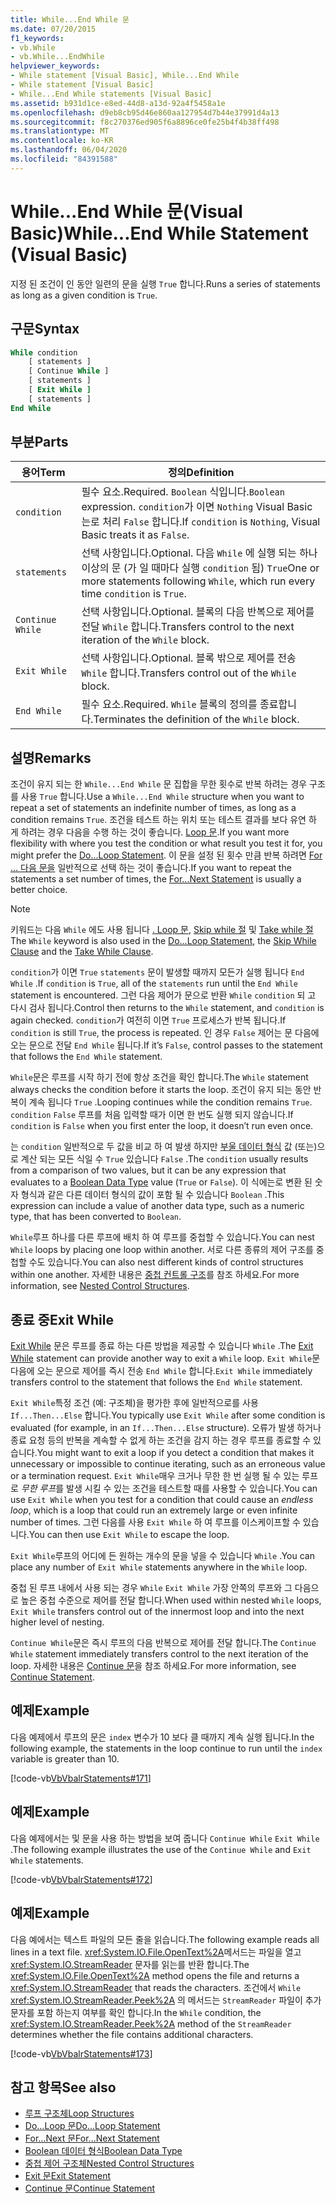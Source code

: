 ```yaml
---
title: While...End While 문
ms.date: 07/20/2015
f1_keywords:
- vb.While
- vb.While...EndWhile
helpviewer_keywords:
- While statement [Visual Basic], While...End While
- While statement [Visual Basic]
- While...End While statements [Visual Basic]
ms.assetid: b931d1ce-e8ed-44d8-a13d-92a4f5458a1e
ms.openlocfilehash: d9eb8cb95d46e860aa127954d7b44e37991d4a13
ms.sourcegitcommit: f8c270376ed905f6a8896ce0fe25b4f4b38ff498
ms.translationtype: MT
ms.contentlocale: ko-KR
ms.lasthandoff: 06/04/2020
ms.locfileid: "84391588"
---
```

# <a name="whileend-while-statement-visual-basic"></a><span data-ttu-id="a106b-102">While...End While 문(Visual Basic)</span><span class="sxs-lookup"><span data-stu-id="a106b-102">While...End While Statement (Visual Basic)</span></span>
<span data-ttu-id="a106b-103">지정 된 조건이 인 동안 일련의 문을 실행 `True` 합니다.</span><span class="sxs-lookup"><span data-stu-id="a106b-103">Runs a series of statements as long as a given condition is `True`.</span></span>  
  
## <a name="syntax"></a><span data-ttu-id="a106b-104">구문</span><span class="sxs-lookup"><span data-stu-id="a106b-104">Syntax</span></span>  
  
```vb  
While condition  
    [ statements ]  
    [ Continue While ]  
    [ statements ]  
    [ Exit While ]  
    [ statements ]  
End While  
```  
  
## <a name="parts"></a><span data-ttu-id="a106b-105">부분</span><span class="sxs-lookup"><span data-stu-id="a106b-105">Parts</span></span>  
  
|<span data-ttu-id="a106b-106">용어</span><span class="sxs-lookup"><span data-stu-id="a106b-106">Term</span></span>|<span data-ttu-id="a106b-107">정의</span><span class="sxs-lookup"><span data-stu-id="a106b-107">Definition</span></span>|  
|---|---|  
|`condition`|<span data-ttu-id="a106b-108">필수 요소.</span><span class="sxs-lookup"><span data-stu-id="a106b-108">Required.</span></span> <span data-ttu-id="a106b-109">`Boolean` 식입니다.</span><span class="sxs-lookup"><span data-stu-id="a106b-109">`Boolean` expression.</span></span> <span data-ttu-id="a106b-110">`condition`가 이면 `Nothing` Visual Basic는로 처리 `False` 합니다.</span><span class="sxs-lookup"><span data-stu-id="a106b-110">If `condition` is `Nothing`, Visual Basic treats it as `False`.</span></span>|  
|`statements`|<span data-ttu-id="a106b-111">선택 사항입니다.</span><span class="sxs-lookup"><span data-stu-id="a106b-111">Optional.</span></span> <span data-ttu-id="a106b-112">다음 `While` 에 실행 되는 하나 이상의 문 (가 일 때마다 실행 `condition` 됨) `True`</span><span class="sxs-lookup"><span data-stu-id="a106b-112">One or more statements following `While`, which run every time `condition` is `True`.</span></span>|  
|`Continue While`|<span data-ttu-id="a106b-113">선택 사항입니다.</span><span class="sxs-lookup"><span data-stu-id="a106b-113">Optional.</span></span> <span data-ttu-id="a106b-114">블록의 다음 반복으로 제어를 전달 `While` 합니다.</span><span class="sxs-lookup"><span data-stu-id="a106b-114">Transfers control to the next iteration of the `While` block.</span></span>|  
|`Exit While`|<span data-ttu-id="a106b-115">선택 사항입니다.</span><span class="sxs-lookup"><span data-stu-id="a106b-115">Optional.</span></span> <span data-ttu-id="a106b-116">블록 밖으로 제어를 전송 `While` 합니다.</span><span class="sxs-lookup"><span data-stu-id="a106b-116">Transfers control out of the `While` block.</span></span>|  
|`End While`|<span data-ttu-id="a106b-117">필수 요소.</span><span class="sxs-lookup"><span data-stu-id="a106b-117">Required.</span></span> <span data-ttu-id="a106b-118">`While` 블록의 정의를 종료합니다.</span><span class="sxs-lookup"><span data-stu-id="a106b-118">Terminates the definition of the `While` block.</span></span>|  
  
## <a name="remarks"></a><span data-ttu-id="a106b-119">설명</span><span class="sxs-lookup"><span data-stu-id="a106b-119">Remarks</span></span>  
 <span data-ttu-id="a106b-120">조건이 유지 되는 한 `While...End While` 문 집합을 무한 횟수로 반복 하려는 경우 구조를 사용 `True` 합니다.</span><span class="sxs-lookup"><span data-stu-id="a106b-120">Use a `While...End While` structure when you want to repeat a set of statements an indefinite number of times, as long as a condition remains `True`.</span></span> <span data-ttu-id="a106b-121">조건을 테스트 하는 위치 또는 테스트 결과를 보다 유연 하 게 하려는 경우 다음을 수행 하는 것이 좋습니다. [ Loop 문](do-loop-statement.md).</span><span class="sxs-lookup"><span data-stu-id="a106b-121">If you want more flexibility with where you test the condition or what result you test it for, you might prefer the [Do...Loop Statement](do-loop-statement.md).</span></span> <span data-ttu-id="a106b-122">이 문을 설정 된 횟수 만큼 반복 하려면 [For ... 다음 문을](for-next-statement.md) 일반적으로 선택 하는 것이 좋습니다.</span><span class="sxs-lookup"><span data-stu-id="a106b-122">If you want to repeat the statements a set number of times, the [For...Next Statement](for-next-statement.md) is usually a better choice.</span></span>  
  
> [!NOTE]
> <span data-ttu-id="a106b-123">키워드는 다음 `While` 에도 사용 됩니다 [. Loop 문](do-loop-statement.md), [Skip while 절](../queries/skip-while-clause.md) 및 [Take while 절](../queries/take-while-clause.md)</span><span class="sxs-lookup"><span data-stu-id="a106b-123">The `While` keyword is also used in the [Do...Loop Statement](do-loop-statement.md), the [Skip While Clause](../queries/skip-while-clause.md) and the [Take While Clause](../queries/take-while-clause.md).</span></span>  
  
 <span data-ttu-id="a106b-124">`condition`가 이면 `True` `statements` 문이 발생할 때까지 모든가 실행 됩니다 `End While` .</span><span class="sxs-lookup"><span data-stu-id="a106b-124">If `condition` is `True`, all of the `statements` run until the `End While` statement is encountered.</span></span> <span data-ttu-id="a106b-125">그런 다음 제어가 문으로 반환 `While` `condition` 되 고 다시 검사 됩니다.</span><span class="sxs-lookup"><span data-stu-id="a106b-125">Control then returns to the `While` statement, and `condition` is again checked.</span></span> <span data-ttu-id="a106b-126">`condition`가 여전히 이면 `True` 프로세스가 반복 됩니다.</span><span class="sxs-lookup"><span data-stu-id="a106b-126">If `condition` is still `True`, the process is repeated.</span></span> <span data-ttu-id="a106b-127">인 경우 `False` 제어는 문 다음에 오는 문으로 전달 `End While` 됩니다.</span><span class="sxs-lookup"><span data-stu-id="a106b-127">If it’s `False`, control passes to the statement that follows the `End While` statement.</span></span>  
  
 <span data-ttu-id="a106b-128">`While`문은 루프를 시작 하기 전에 항상 조건을 확인 합니다.</span><span class="sxs-lookup"><span data-stu-id="a106b-128">The `While` statement always checks the condition before it starts the loop.</span></span> <span data-ttu-id="a106b-129">조건이 유지 되는 동안 반복이 계속 됩니다 `True` .</span><span class="sxs-lookup"><span data-stu-id="a106b-129">Looping continues while the condition remains `True`.</span></span> <span data-ttu-id="a106b-130">`condition` `False` 루프를 처음 입력할 때가 이면 한 번도 실행 되지 않습니다.</span><span class="sxs-lookup"><span data-stu-id="a106b-130">If `condition` is `False` when you first enter the loop, it doesn’t run even once.</span></span>  
  
 <span data-ttu-id="a106b-131">는 `condition` 일반적으로 두 값을 비교 하 여 발생 하지만 [부울 데이터 형식](../data-types/boolean-data-type.md) 값 (또는)으로 계산 되는 모든 식일 수 `True` 있습니다 `False` .</span><span class="sxs-lookup"><span data-stu-id="a106b-131">The `condition` usually results from a comparison of two values, but it can be any expression that evaluates to a [Boolean Data Type](../data-types/boolean-data-type.md) value (`True` or `False`).</span></span> <span data-ttu-id="a106b-132">이 식에는로 변환 된 숫자 형식과 같은 다른 데이터 형식의 값이 포함 될 수 있습니다 `Boolean` .</span><span class="sxs-lookup"><span data-stu-id="a106b-132">This expression can include a value of another data type, such as a numeric type, that has been converted to `Boolean`.</span></span>  
  
 <span data-ttu-id="a106b-133">`While`루프 하나를 다른 루프에 배치 하 여 루프를 중첩할 수 있습니다.</span><span class="sxs-lookup"><span data-stu-id="a106b-133">You can nest `While` loops by placing one loop within another.</span></span> <span data-ttu-id="a106b-134">서로 다른 종류의 제어 구조를 중첩할 수도 있습니다.</span><span class="sxs-lookup"><span data-stu-id="a106b-134">You can also nest different kinds of control structures within one another.</span></span> <span data-ttu-id="a106b-135">자세한 내용은 [중첩 컨트롤 구조](../../programming-guide/language-features/control-flow/nested-control-structures.md)를 참조 하세요.</span><span class="sxs-lookup"><span data-stu-id="a106b-135">For more information, see [Nested Control Structures](../../programming-guide/language-features/control-flow/nested-control-structures.md).</span></span>  
  
## <a name="exit-while"></a><span data-ttu-id="a106b-136">종료 중</span><span class="sxs-lookup"><span data-stu-id="a106b-136">Exit While</span></span>  
 <span data-ttu-id="a106b-137">[Exit While](exit-statement.md) 문은 루프를 종료 하는 다른 방법을 제공할 수 있습니다 `While` .</span><span class="sxs-lookup"><span data-stu-id="a106b-137">The [Exit While](exit-statement.md) statement can provide another way to exit a `While` loop.</span></span> <span data-ttu-id="a106b-138">`Exit While`문 다음에 오는 문으로 제어를 즉시 전송 `End While` 합니다.</span><span class="sxs-lookup"><span data-stu-id="a106b-138">`Exit While` immediately transfers control to the statement that follows the `End While` statement.</span></span>  
  
 <span data-ttu-id="a106b-139">`Exit While`특정 조건 (예: 구조체)을 평가한 후에 일반적으로를 사용 `If...Then...Else` 합니다.</span><span class="sxs-lookup"><span data-stu-id="a106b-139">You typically use `Exit While` after some condition is evaluated (for example, in an `If...Then...Else` structure).</span></span> <span data-ttu-id="a106b-140">오류가 발생 하거나 종료 요청 등의 반복을 계속할 수 없게 하는 조건을 감지 하는 경우 루프를 종료할 수 있습니다.</span><span class="sxs-lookup"><span data-stu-id="a106b-140">You might want to exit a loop if you detect a condition that makes it unnecessary or impossible to continue iterating, such as an erroneous value or a termination request.</span></span> <span data-ttu-id="a106b-141">`Exit While`매우 크거나 무한 한 번 실행 될 수 있는 루프로 *무한 루프*를 발생 시킬 수 있는 조건을 테스트할 때를 사용할 수 있습니다.</span><span class="sxs-lookup"><span data-stu-id="a106b-141">You can use `Exit While` when you test for a condition that could cause an *endless loop*, which is a loop that could run an extremely large or even infinite number of times.</span></span> <span data-ttu-id="a106b-142">그런 다음를 사용 `Exit While` 하 여 루프를 이스케이프할 수 있습니다.</span><span class="sxs-lookup"><span data-stu-id="a106b-142">You can then use `Exit While` to escape the loop.</span></span>  
  
 <span data-ttu-id="a106b-143">`Exit While`루프의 어디에 든 원하는 개수의 문을 넣을 수 있습니다 `While` .</span><span class="sxs-lookup"><span data-stu-id="a106b-143">You can place any number of `Exit While` statements anywhere in the `While` loop.</span></span>  
  
 <span data-ttu-id="a106b-144">중첩 된 루프 내에서 사용 되는 경우 `While` `Exit While` 가장 안쪽의 루프와 그 다음으로 높은 중첩 수준으로 제어를 전달 합니다.</span><span class="sxs-lookup"><span data-stu-id="a106b-144">When used within nested `While` loops, `Exit While` transfers control out of the innermost loop and into the next higher level of nesting.</span></span>  
  
 <span data-ttu-id="a106b-145">`Continue While`문은 즉시 루프의 다음 반복으로 제어를 전달 합니다.</span><span class="sxs-lookup"><span data-stu-id="a106b-145">The `Continue While` statement immediately transfers control to the next iteration of the loop.</span></span> <span data-ttu-id="a106b-146">자세한 내용은 [Continue 문](continue-statement.md)을 참조 하세요.</span><span class="sxs-lookup"><span data-stu-id="a106b-146">For more information, see [Continue Statement](continue-statement.md).</span></span>  
  
## <a name="example"></a><span data-ttu-id="a106b-147">예제</span><span class="sxs-lookup"><span data-stu-id="a106b-147">Example</span></span>  
 <span data-ttu-id="a106b-148">다음 예제에서 루프의 문은 `index` 변수가 10 보다 클 때까지 계속 실행 됩니다.</span><span class="sxs-lookup"><span data-stu-id="a106b-148">In the following example, the statements in the loop continue to run until the `index` variable is greater than 10.</span></span>  
  
 [!code-vb[VbVbalrStatements#171](~/samples/snippets/visualbasic/VS_Snippets_VBCSharp/VbVbalrStatements/VB/class14.vb#171)]  
  
## <a name="example"></a><span data-ttu-id="a106b-149">예제</span><span class="sxs-lookup"><span data-stu-id="a106b-149">Example</span></span>  
 <span data-ttu-id="a106b-150">다음 예제에서는 및 문을 사용 하는 방법을 보여 줍니다 `Continue While` `Exit While` .</span><span class="sxs-lookup"><span data-stu-id="a106b-150">The following example illustrates the use of the `Continue While` and `Exit While` statements.</span></span>  
  
 [!code-vb[VbVbalrStatements#172](~/samples/snippets/visualbasic/VS_Snippets_VBCSharp/VbVbalrStatements/VB/class14.vb#172)]  
  
## <a name="example"></a><span data-ttu-id="a106b-151">예제</span><span class="sxs-lookup"><span data-stu-id="a106b-151">Example</span></span>  
 <span data-ttu-id="a106b-152">다음 예에서는 텍스트 파일의 모든 줄을 읽습니다.</span><span class="sxs-lookup"><span data-stu-id="a106b-152">The following example reads all lines in a text file.</span></span> <span data-ttu-id="a106b-153"><xref:System.IO.File.OpenText%2A>메서드는 파일을 열고 <xref:System.IO.StreamReader> 문자를 읽는를 반환 합니다.</span><span class="sxs-lookup"><span data-stu-id="a106b-153">The <xref:System.IO.File.OpenText%2A> method opens the file and returns a <xref:System.IO.StreamReader> that reads the characters.</span></span> <span data-ttu-id="a106b-154">조건에서 `While` <xref:System.IO.StreamReader.Peek%2A> 의 메서드는 `StreamReader` 파일이 추가 문자를 포함 하는지 여부를 확인 합니다.</span><span class="sxs-lookup"><span data-stu-id="a106b-154">In the `While` condition, the <xref:System.IO.StreamReader.Peek%2A> method of the `StreamReader` determines whether the file contains additional characters.</span></span>  
  
 [!code-vb[VbVbalrStatements#173](~/samples/snippets/visualbasic/VS_Snippets_VBCSharp/VbVbalrStatements/VB/class14.vb#173)]  
  
## <a name="see-also"></a><span data-ttu-id="a106b-155">참고 항목</span><span class="sxs-lookup"><span data-stu-id="a106b-155">See also</span></span>

- [<span data-ttu-id="a106b-156">루프 구조체</span><span class="sxs-lookup"><span data-stu-id="a106b-156">Loop Structures</span></span>](../../programming-guide/language-features/control-flow/loop-structures.md)
- [<span data-ttu-id="a106b-157">Do...Loop 문</span><span class="sxs-lookup"><span data-stu-id="a106b-157">Do...Loop Statement</span></span>](do-loop-statement.md)
- [<span data-ttu-id="a106b-158">For...Next 문</span><span class="sxs-lookup"><span data-stu-id="a106b-158">For...Next Statement</span></span>](for-next-statement.md)
- [<span data-ttu-id="a106b-159">Boolean 데이터 형식</span><span class="sxs-lookup"><span data-stu-id="a106b-159">Boolean Data Type</span></span>](../data-types/boolean-data-type.md)
- [<span data-ttu-id="a106b-160">중첩 제어 구조체</span><span class="sxs-lookup"><span data-stu-id="a106b-160">Nested Control Structures</span></span>](../../programming-guide/language-features/control-flow/nested-control-structures.md)
- [<span data-ttu-id="a106b-161">Exit 문</span><span class="sxs-lookup"><span data-stu-id="a106b-161">Exit Statement</span></span>](exit-statement.md)
- [<span data-ttu-id="a106b-162">Continue 문</span><span class="sxs-lookup"><span data-stu-id="a106b-162">Continue Statement</span></span>](continue-statement.md)
